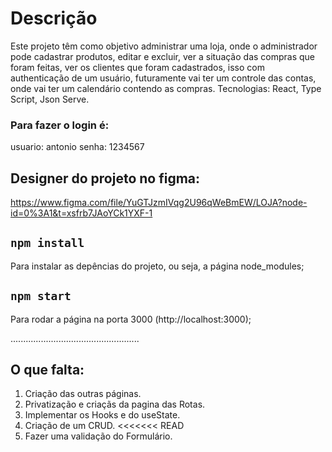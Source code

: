 # Descrição
Este projeto têm como objetivo administrar uma loja,
onde o administrador pode cadastrar produtos, editar e excluir,
ver a situação das compras que foram feitas, ver os clientes que foram cadastrados, isso com authenticação de um usuário, futuramente vai ter um controle das contas, onde vai ter um calendário contendo as compras.
Tecnologias: React, Type Script, Json Serve.

### Para fazer o login é:
  usuario: antonio
  senha: 1234567

## Designer do projeto no figma:
https://www.figma.com/file/YuGTJzmIVqg2U96qWeBmEW/LOJA?node-id=0%3A1&t=xsfrb7JAoYCk1YXF-1

## `npm install`

Para instalar as depências do projeto, ou seja, a página node_modules;

## `npm start`

Para rodar a página na porta 3000 (http://localhost:3000);

...................................................

## O que falta:
1. Criação das outras páginas.
2. Privatização e criaçãs da pagina das Rotas.
3. Implementar os Hooks e do useState.
4. Criação de um CRUD.
<<<<<<< READ
5. Fazer uma validação do Formulário.
